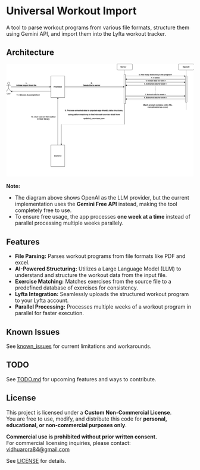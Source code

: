 # Universal Workout Import

A tool to parse workout programs from various file formats, structure them using Gemini API, and import them into the Lyfta workout tracker.

## Architecture

![Excel Import Workflow](docs/excel-import-workflow.drawio.png)

**Note:**
- The diagram above shows OpenAI as the LLM provider, but the current implementation uses the **Gemini Free API** instead, making the tool completely free to use.
- To ensure free usage, the app processes **one week at a time** instead of parallel processing multiple weeks parallely.

## Features

- **File Parsing:** Parses workout programs from file formats like PDF and excel.
- **AI-Powered Structuring:** Utilizes a Large Language Model (LLM) to understand and structure the workout data from the input file.
- **Exercise Matching:** Matches exercises from the source file to a predefined database of exercises for consistency.
- **Lyfta Integration:** Seamlessly uploads the structured workout program to your Lyfta account.
- **Parallel Processing:** Processes multiple weeks of a workout program in parallel for faster execution. 

## Known Issues

See [known_issues](docs/known_issues.md) for current limitations and workarounds.

## TODO

See [TODO.md](TODO.md) for upcoming features and ways to contribute.

## License

This project is licensed under a **Custom Non-Commercial License**.  
You are free to use, modify, and distribute this code for **personal, educational, or non-commercial purposes only**.

**Commercial use is prohibited without prior written consent.**  
For commercial licensing inquiries, please contact: vidhuarora84@gmail.com

See [LICENSE](LICENSE) for details.

